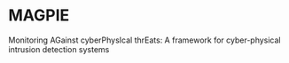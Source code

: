 # MAGPIE
Monitoring AGainst cyberPhysIcal thrEats: A framework for cyber-physical intrusion detection systems
